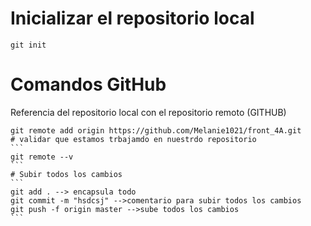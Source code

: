 # Inicializar el repositorio local
```
git init
```

# Comandos GitHub
Referencia del repositorio local con el repositorio remoto  (GITHUB)
````
git remote add origin https://github.com/Melanie1021/front_4A.git
# validar que estamos trbajamdo en nuestrdo repositorio
```
git remote --v
```
# Subir todos los cambios
```
git add . --> encapsula todo 
git commit -m "hsdcsj" -->comentario para subir todos los cambios
git push -f origin master -->sube todos los cambios
```
